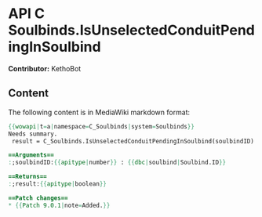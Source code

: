 # API C Soulbinds.IsUnselectedConduitPendingInSoulbind

**Contributor:** KethoBot

## Content

The following content is in MediaWiki markdown format:

```mediawiki
{{wowapi|t=a|namespace=C_Soulbinds|system=Soulbinds}}
Needs summary.
 result = C_Soulbinds.IsUnselectedConduitPendingInSoulbind(soulbindID)

==Arguments==
:;soulbindID:{{apitype|number}} : {{dbc|soulbind|Soulbind.ID}}

==Returns==
:;result:{{apitype|boolean}}

==Patch changes==
* {{Patch 9.0.1|note=Added.}}
```
